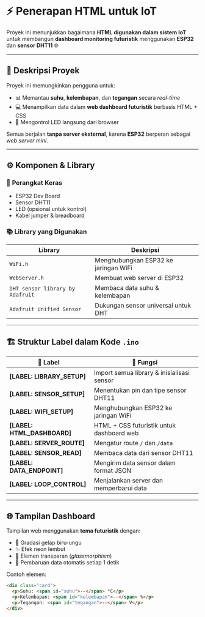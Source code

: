 # ⚡ Penerapan HTML untuk IoT

Proyek ini menunjukkan bagaimana **HTML digunakan dalam sistem IoT** untuk membangun **dashboard monitoring futuristik** menggunakan **ESP32** dan **sensor DHT11** 🌐

---

## 🧠 Deskripsi Proyek
Proyek ini memungkinkan pengguna untuk:
- 📊 Memantau **suhu**, **kelembapan**, dan **tegangan** secara *real-time*  
- 💻 Menampilkan data dalam **web dashboard futuristik** berbasis HTML + CSS  
- 🔘 Mengontrol LED langsung dari browser  

Semua berjalan **tanpa server eksternal**, karena **ESP32** berperan sebagai *web server mini*.

---

## ⚙️ Komponen & Library

### 🔩 **Perangkat Keras**
- ESP32 Dev Board  
- Sensor DHT11  
- LED (opsional untuk kontrol)  
- Kabel jumper & breadboard  

### 📚 **Library yang Digunakan**
| Library | Deskripsi |
|----------|------------|
| `WiFi.h` | Menghubungkan ESP32 ke jaringan WiFi |
| `WebServer.h` | Membuat web server di ESP32 |
| `DHT sensor library by Adafruit` | Membaca data suhu & kelembapan |
| `Adafruit Unified Sensor` | Dukungan sensor universal untuk DHT |

---

## 🏗️ Struktur Label dalam Kode `.ino`

| 🔖 Label | 🧩 Fungsi |
|-----------|------------|
| **[LABEL: LIBRARY_SETUP]** | Import semua library & inisialisasi sensor |
| **[LABEL: SENSOR_SETUP]** | Menentukan pin dan tipe sensor DHT11 |
| **[LABEL: WIFI_SETUP]** | Menghubungkan ESP32 ke jaringan WiFi |
| **[LABEL: HTML_DASHBOARD]** | HTML + CSS futuristik untuk dashboard web |
| **[LABEL: SERVER_ROUTE]** | Mengatur route `/` dan `/data` |
| **[LABEL: SENSOR_READ]** | Membaca data dari sensor DHT11 |
| **[LABEL: DATA_ENDPOINT]** | Mengirim data sensor dalam format JSON |
| **[LABEL: LOOP_CONTROL]** | Menjalankan server dan memperbarui data |

---

## 🌐 Tampilan Dashboard

Tampilan web menggunakan **tema futuristik** dengan:
- 🎨 Gradasi gelap biru-ungu  
- ✨ Efek neon lembut  
- 🧊 Elemen transparan (*glassmorphism*)  
- 🔄 Pembaruan data otomatis setiap 1 detik  

Contoh elemen:
```html
<div class="card">
  <p>Suhu: <span id="suhu">--</span> °C</p>
  <p>Kelembapan: <span id="kelembapan">--</span> %</p>
  <p>Tegangan: <span id="tegangan">--</span> V</p>
</div>
